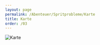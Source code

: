 ```yaml
---
layout: page
permalink: /Abenteuer/Spritprobleme/Karte
title: Karte
order: /03
---
```


<img alt="Karte" src="{{ site.baseurl }}/assets/images/abenteuer/spritprobleme/karte.webp" />
